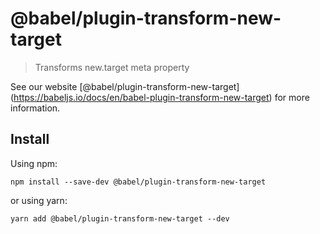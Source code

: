 <span class="citation" data-cites="babel/plugin-transform-new-target">@babel/plugin-transform-new-target</span>
===============================================================================================================

> Transforms new.target meta property

See our website <span class="citation" data-cites="babel/plugin-transform-new-target">\[@babel/plugin-transform-new-target\]</span>(https://babeljs.io/docs/en/babel-plugin-transform-new-target) for more information.

Install
-------

Using npm:

    npm install --save-dev @babel/plugin-transform-new-target

or using yarn:

    yarn add @babel/plugin-transform-new-target --dev

